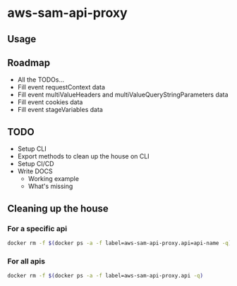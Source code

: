 # aws-sam-api-proxy

## Usage

## Roadmap

- All the TODOs...
- Fill event requestContext data
- Fill event multiValueHeaders and multiValueQueryStringParameters data
- Fill event cookies data
- Fill event stageVariables data

## TODO

- Setup CLI
- Export methods to clean up the house on CLI
- Setup CI/CD
- Write DOCS
  - Working example
  - What's missing

## Cleaning up the house

### For a specific api

```bash
docker rm -f $(docker ps -a -f label=aws-sam-api-proxy.api=api-name -q)
```

### For all apis

```bash
docker rm -f $(docker ps -a -f label=aws-sam-api-proxy.api -q)
```
